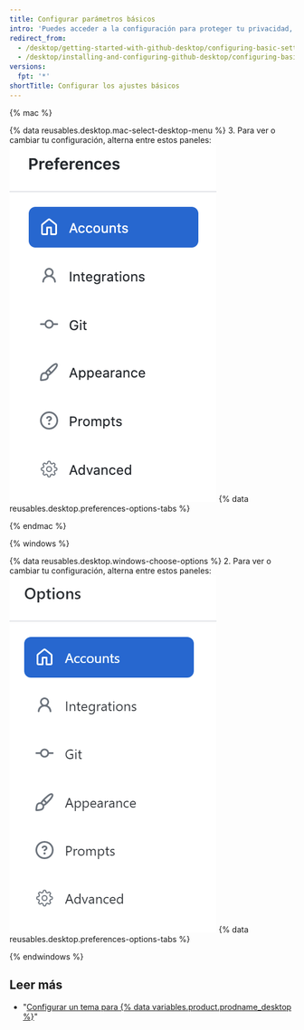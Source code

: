 ```yaml
---
title: Configurar parámetros básicos
intro: 'Puedes acceder a la configuración para proteger tu privacidad, conectar cuentas a GitHub Desktop, y configurar Git.'
redirect_from:
  - /desktop/getting-started-with-github-desktop/configuring-basic-settings
  - /desktop/installing-and-configuring-github-desktop/configuring-basic-settings
versions:
  fpt: '*'
shortTitle: Configurar los ajustes básicos
---
```


{% mac %}

{% data reusables.desktop.mac-select-desktop-menu %}
3. Para ver o cambiar tu configuración, alterna entre estos paneles:![La navegación por el menú Preferences (Preferencias)](/assets/images/help/desktop/mac-select-accounts-pane.png)
{% data reusables.desktop.preferences-options-tabs %}

{% endmac %}

{% windows %}

{% data reusables.desktop.windows-choose-options %}
2. Para ver o cambiar tu configuración, alterna entre estos paneles:![La navegación por el menú Options (Opciones)](/assets/images/help/desktop/windows-select-accounts-pane.png)
{% data reusables.desktop.preferences-options-tabs %}

{% endwindows %}

## Leer más

- "[Configurar un tema para {% data variables.product.prodname_desktop %}](/desktop/guides/getting-started-with-github-desktop/setting-a-theme-for-github-desktop)"
